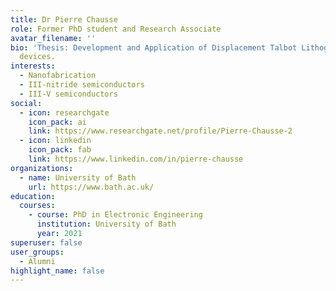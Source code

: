 ```yaml
---
title: Dr Pierre Chausse
role: Former PhD student and Research Associate
avatar_filename: ''
bio: 'Thesis: Development and Application of Displacement Talbot Lithography'
  devices.
interests:
  - Nanofabrication
  - III-nitride semiconductors
  - III-V semiconductors
social:
  - icon: researchgate
    icon_pack: ai
    link: https://www.researchgate.net/profile/Pierre-Chausse-2
  - icon: linkedin
    icon_pack: fab
    link: https://www.linkedin.com/in/pierre-chausse
organizations:
  - name: University of Bath
    url: https://www.bath.ac.uk/
education:
  courses:
    - course: PhD in Electronic Engineering
      institution: University of Bath
      year: 2021
superuser: false
user_groups:
  - Alumni
highlight_name: false
---
```



